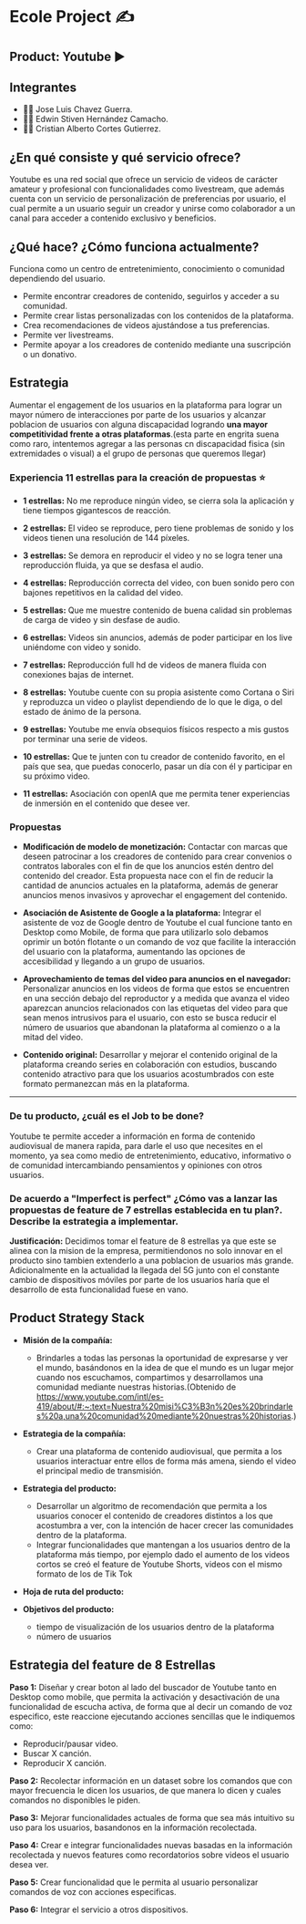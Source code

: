 # Ecole Project ✍

## Product: Youtube ▶

## Integrantes 
- 🧑🏻 Jose Luis Chavez Guerra.
- 🧑🏻 Edwin Stiven Hernández Camacho.
- 🧑🏻 Cristian Alberto Cortes Gutierrez.

## ¿En qué consiste y qué servicio ofrece? 
Youtube es una red social que ofrece un servicio de videos de carácter amateur y profesional con funcionalidades como livestream, que además cuenta con un servicio de personalización de preferencias por usuario, el cual permite a un usuario seguir un creador y unirse como colaborador a un canal para acceder a contenido exclusivo y beneficios. 

## ¿Qué hace? ¿Cómo funciona actualmente?
Funciona como un centro de entretenimiento, conocimiento o comunidad dependiendo del usuario.
- Permite encontrar creadores de contenido, seguirlos y acceder a su comunidad. 
- Permite crear listas personalizadas con los contenidos de la plataforma.
- Crea recomendaciones de videos ajustándose a tus preferencias.  
- Permite ver livestreams.  
- Permite apoyar a los creadores de contenido mediante una suscripción o un donativo.

## Estrategia
Aumentar el engagement de los usuarios en la plataforma para lograr un mayor número de interacciones por parte de los usuarios y alcanzar poblacion de usuarios con alguna discapacidad logrando **una mayor competitividad frente a otras plataformas**.(esta parte en engrita suena como raro, intentemos agregar a las personas cn discapacidad fisica (sin extremidades o visual) a el grupo de personas que queremos llegar)

### Experiencia 11 estrellas para la creación de propuestas ⭐
- **1 estrellas:** No me reproduce ningún video, se cierra sola la aplicación y tiene tiempos gigantescos de reacción.

- **2 estrellas:** El video se reproduce, pero tiene problemas de sonido y los videos tienen una resolución de 144 píxeles.

- **3 estrellas:** Se demora en reproducir el video y no se logra tener una reproducción fluida, ya que se desfasa el audio.

- **4 estrellas:**  Reproducción correcta del video, con buen sonido pero con bajones repetitivos en la calidad del video. 

- **5 estrellas:** Que me muestre contenido de buena calidad sin problemas de carga de video y sin desfase de audio.

- **6 estrellas:** Videos sin anuncios, además de poder participar en los live uniéndome con video y sonido.

- **7 estrellas:** Reproducción full hd de videos de manera fluida con conexiones bajas de internet.

- **8 estrellas:** Youtube cuente con su propia asistente como Cortana o Siri y reproduzca un video o playlist dependiendo de lo que le diga, o del estado de ánimo de la persona.

- **9 estrellas:** Youtube me envía obsequios físicos respecto a mis gustos por terminar una serie de videos.

- **10 estrellas:** Que te junten con tu creador de contenido favorito, en el país que sea, que puedas conocerlo, pasar un día con él y participar en su próximo video. 

- **11 estrellas:** Asociación con openIA que me permita tener experiencias de inmersión en el contenido que desee ver. 

### Propuestas
- **Modificación de modelo de monetización:** Contactar con marcas que deseen patrocinar a los creadores de contenido para crear convenios o contratos laborales con el fin de que los anuncios estén dentro del contenido del creador. Esta propuesta nace con el fin de reducir la cantidad de anuncios actuales en la plataforma, además de generar anuncios menos invasivos y aprovechar el engagement del contenido.

- **Asociación de Asistente de Google a la plataforma:** Integrar el asistente de voz de Google dentro de Youtube el cual funcione tanto en Desktop como Mobile, de forma que para utilizarlo solo debamos oprimir un botón flotante o un comando de voz que facilite la interacción del usuario con la plataforma, aumentando las opciones de accesibilidad y llegando a un grupo de usuarios.

- **Aprovechamiento de temas del video para anuncios en el navegador:** Personalizar anuncios en los videos de forma que estos se encuentren en una sección debajo del reproductor y a medida que avanza el video aparezcan anuncios relacionados con las etiquetas del video para que sean menos intrusivos para el usuario, con esto se busca reducir el número de usuarios que abandonan la plataforma al comienzo o a la mitad del video.

- **Contenido original:** Desarrollar y mejorar el contenido original de la plataforma creando series en colaboración con estudios, buscando contenido atractivo para que los usuarios acostumbrados con este formato permanezcan más en la plataforma. 

---
### De tu producto, ¿cuál es el Job to be done?
Youtube te permite acceder a información en forma de contenido audiovisual de manera rapida, para darle el uso que necesites en el momento, ya sea como medio de entretenimiento, educativo, informativo o de comunidad intercambiando pensamientos y opiniones con otros usuarios.

### De acuerdo a "Imperfect is perfect" ¿Cómo vas a lanzar las propuestas de feature de 7 estrellas establecida en tu plan?. Describe la estrategia a implementar.

**Justificación:** Decidimos tomar el feature de 8 estrellas ya que este se alinea con la mision de la empresa, permitiendonos no solo innovar en el producto sino tambien extenderlo a una poblacion de usuarios más grande. Adicionalmente en la actualidad la llegada del 5G junto con el constante cambio de dispositivos móviles por parte de los usuarios haría que el desarrollo de esta funcionalidad fuese en vano.

## Product Strategy Stack 
- **Misión de la compañía:**
  - Brindarles a todas las personas la oportunidad de expresarse y ver el mundo, basándonos en la idea de que el mundo es un lugar mejor cuando nos escuchamos, compartimos y desarrollamos una comunidad mediante nuestras historias.(Obtenido de https://www.youtube.com/intl/es-419/about/#:~:text=Nuestra%20misi%C3%B3n%20es%20brindarles%20a,una%20comunidad%20mediante%20nuestras%20historias.) 
- **Estrategia de la compañía:** 
  - Crear una plataforma de contenido audiovisual, que permita a los usuarios interactuar entre ellos de forma más amena, siendo el video el principal medio de transmisión.
- **Estrategia del producto:** 

  - Desarrollar un algoritmo de recomendación que permita a los usuarios conocer el contenido de creadores distintos a los que acostumbra a ver, con la intención de hacer crecer las comunidades dentro de la plataforma.
  - Integrar funcionalidades que mantengan a los usuarios dentro de la plataforma más tiempo, por ejemplo dado el aumento de los videos cortos se creó el feature de Youtube Shorts, videos con el mismo formato de los de Tik Tok
- **Hoja de ruta del producto:**
- **Objetivos del producto:**
  - tiempo de visualización de los usuarios dentro de la plataforma
  - número de usuarios 


## Estrategia del feature de 8 Estrellas 
**Paso 1:** Diseñar y crear boton al lado del buscador de Youtube tanto en Desktop como mobile, que permita la activación y desactivación de una funcionalidad de escucha activa, de forma que al decir un comando de voz especifico, este reaccione ejecutando acciones sencillas que le indiquemos como:
- Reproducir/pausar video.
- Buscar X canción.
- Reproducir X canción.

**Paso 2:** Recolectar información en un dataset sobre los comandos que con mayor frecuencia le dicen los usuarios, de que manera lo dicen y cuales comandos no disponibles le piden.

**Paso 3:** Mejorar funcionalidades actuales de forma que sea más intuitivo su uso para los usuarios, basandonos en la información recolectada.

**Paso 4:** Crear e integrar funcionalidades nuevas basadas en la información recolectada y nuevos features como recordatorios sobre videos el usuario desea ver.

**Paso 5:** Crear funcionalidad que le permita al usuario personalizar comandos de voz con acciones especificas.

**Paso 6:** Integrar el servicio a otros dispositivos.
